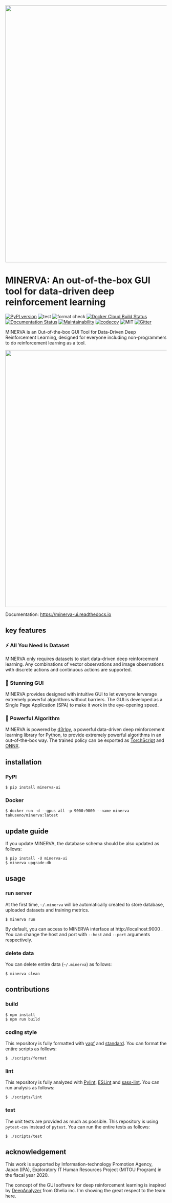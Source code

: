 <div align="center"><img src="assets/logo.jpg" width="800"/></div>

# MINERVA: An out-of-the-box GUI tool for data-driven deep reinforcement learning
[![PyPI version](https://badge.fury.io/py/minerva-ui.svg)](https://badge.fury.io/py/minerva-ui)
![test](https://github.com/takuseno/minerva/workflows/test/badge.svg)
![format check](https://github.com/takuseno/minerva/workflows/format%20check/badge.svg)
[![Docker Cloud Build Status](https://img.shields.io/docker/cloud/build/takuseno/minerva)](https://hub.docker.com/r/takuseno/minerva)
[![Documentation Status](https://readthedocs.org/projects/minerva-ui/badge/?version=latest)](https://minerva-ui.readthedocs.io/en/latest/?badge=latest)
[![Maintainability](https://api.codeclimate.com/v1/badges/0573d1557dcc6a4321f5/maintainability)](https://codeclimate.com/github/takuseno/minerva/maintainability)
[![codecov](https://codecov.io/gh/takuseno/minerva/branch/master/graph/badge.svg?token=7OL530W7T4)](https://codecov.io/gh/takuseno/minerva)
![MIT](https://img.shields.io/badge/license-MIT-blue)
[![Gitter](https://img.shields.io/gitter/room/d3rlpy/minerva)](https://gitter.im/d3rlpy/minerva)

MINERVA is an Out-of-the-box GUI Tool for Data-Driven Deep Reinforcement
Learning, designed for everyone including non-programmers to do reinforcement
learning as a tool.

<div align="center"><img src="assets/screenshot1.jpg" width="800"/></div>

Documentation: https://minerva-ui.readthedocs.io

## key features
### :zap: All You Need Is Dataset
MINERVA only requires datasets to start data-driven deep reinforcement learning.
Any combinations of vector observations and image observations with discrete
actions and continuous actions are supported.

### :beginner: Stunning GUI
MINERVA provides designed with intuitive GUI to let everyone lerverage extremely
powerful algorithms without barriers. The GUI is developed as a Single Page
Application (SPA) to make it work in the eye-opening speed.

### :rocket: Powerful Algorithm
MINERVA is powered by [d3rlpy](https://github.com/takuseno/d3rlpy), a powerful
data-driven deep reinforcement learning library for Python, to provide
extremely powerful algorithms in an out-of-the-box way. The trained policy can
be exported as [TorchScript](https://pytorch.org/docs/stable/jit.html) and
[ONNX](https://onnx.ai/).

## installation
### PyPI
```
$ pip install minerva-ui
```

### Docker
```
$ docker run -d --gpus all -p 9000:9000 --name minerva takuseno/minerva:latest
```

## update guide

If you update MINERVA, the database schema should be also updated as follows:
```
$ pip install -U minerva-ui
$ minerva upgrade-db
```

## usage
### run server
At the first time, `~/.minerva` will be automatically created to store
database, uploaded datasets and training metrics.
```
$ minerva run
```
By default, you can access to MINERVA interface at http://localhost:9000 .
You can change the host and port with `--host` and `--port` arguments
respectively.

### delete data
You can delete entire data (`~/.minerva`) as follows:
```
$ minerva clean
```

## contributions
### build
```
$ npm install
$ npm run build
```

### coding style
This repository is fully formatted with [yapf](https://github.com/google/yapf)
and [standard](https://github.com/standard/standard).
You can format the entire scripts as follows:
```
$ ./scripts/format
```

### lint
This repository is fully analyzed with [Pylint](https://github.com/PyCQA/pylint),
[ESLint](https://github.com/eslint/eslint) and [sass-lint](https://github.com/sasstools/sass-lint).
You can run analysis as follows:
```
$ ./scripts/lint
```

### test
The unit tests are provided as much as possible.
This repository is using `pytest-cov` instead of `pytest`.
You can run the entire tests as follows:
```
$ ./scripts/test
```

## acknowledgement
This work is supported by Information-technology Promotion Agency, Japan
(IPA), Exploratory IT Human Resources Project (MITOU Program) in the fiscal
year 2020.

The concept of the GUI software for deep reinforcement learning is inspired by
[DeepAnalyzer](https://ghelia.com/en/product/) from Ghelia inc.
I'm showing the great respect to the team here.
